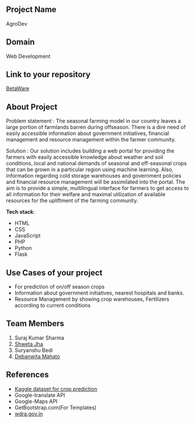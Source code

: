 ## Project Name
AgroDev


## Domain
Web Development


## Link to your repository
[BetaWare](https://github.com/debanwita27/BetaWare)


## About Project 
Problem statement : The seasonal farming model in our country leaves a large portion of farmlands barren during offseason. 
					There is a dire need of easily accessible information about government initiatives, financial management and resource management within the farmer community.
					
Solution : Our solution includes building a web portal for providing the farmers with easily accessible knowledge about weather and soil conditions, local and national demands of seasonal and off-seasonal crops that can be grown in a particular region using machine learning.
		   Also, information regarding cold storage warehouses and government policies and financial resource management will be assimilated into the portal. 
		   The aim is to provide a simple, multilingual interface for farmers to get access to all information for their welfare and maximal utilization of available resources for the upliftment of the farming community.


**Tech stack**:
- HTML
- CSS
- JavaScript
- PHP
- Python
- Flask
 

## Use Cases of your project
- For prediction of on/off season crops
- Information about government initiatives, nearest hospitals and banks.
- Resource Management by showing crop warehouses, Fertilizers according to current conditions

## Team Members
1. Suraj Kumar Sharma
2. [Shweta Jha](https://github.com/SHWETA2JHA)
3. Suryanshu Bedi
3. [Debanwita Mahato](https://github.com/debanwita27)

## References
- [Kaggle dataset for crop prediction](https://www.kaggle.com/code/prasadkevin/crops-prediction-indian-dataset/data)
- Google-translate API
- Google-Maps API
- GetBootstrap.com(For Templates)
- [wdra.gov.in](https://wdra.gov.in/documents/32110/38835931/Registered_Wh_List.pdf/d2b058f8-4e2f-8211-e680-d1e91f11956c)
